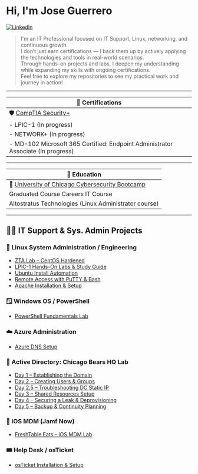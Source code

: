 # Hi, I'm Jose Guerrero

[![LinkedIn](https://img.shields.io/badge/LinkedIn-blue?style=for-the-badge&logo=linkedin&logoColor=white)](https://www.linkedin.com/in/joguerrero/)

> I'm an IT Professional focused on IT Support, Linux, networking, and continuous growth.  
> I don’t just earn certifications — I back them up by actively applying the technologies and tools in real-world scenarios.  
> Through hands-on projects and labs, I deepen my understanding while expanding my skills with ongoing certifications.  
> Feel free to explore my repositories to see my practical work and journey in action!


---

| 📜 **Certifications**                              |
|---------------------------------------------------|
| 🛡️ [CompTIA Security+](https://www.credly.com/badges/9678f89d-5ba9-4d57-8190-42ead314d0e8/public_url) |
| - LPIC-1 (In progress)                            |
| - NETWORK+ (In progress)                          |
| - MD-102 Microsoft 365 Certified: Endpoint Administrator Associate (In progress) |

---

| 🏫 **Education**                                                                                 |
|------------------------------------------------------------------------------------------------|
| 📖 [University of Chicago Cybersecurity Bootcamp](https://api.accredible.com/v1/auth/invite?code=35e53e09a9edc315ec86&credential_id=310bfba5-0ffc-4fa6-9e8c-adb7f61fb82b&url=https%3A%2F%2Fcredentials.professional.uchicago.edu%2F310bfba5-0ffc-4fa6-9e8c-adb7f61fb82b&ident=3a4a094f-62f5-46ea-97a5-88df8c6fee68/)  |
| Graduated Course Careers IT Course                                                             |
| Altostratus Technologies (Linux Administrator course)                                          |

---

## 👨‍💻 IT Support & Sys. Admin Projects

### 🐧 Linux System Administration / Engineering
- [ZTA Lab – CentOS Hardened](https://github.com/Jose01000111/ZTA-lab-ubuntu-hardened.git)
- [LPIC-1 Hands-On Labs & Study Guide](https://github.com/Jose01000111/Lab-StudyGuide-LPIC-1Hands-On-Labs.git)
- [Ubuntu Install Automation](https://github.com/Jose01000111/Ubuntu-Install)
- [Remote Access with PuTTY & Bash](https://github.com/Jose01000111/Putty-SSH-Lab.git)
- [Apache Installation & Setup](https://github.com/Jose01000111/Apache-Installation-Setup-Lab.git)

### 🪟 Windows OS / PowerShell
- [PowerShell Fundamentals Lab](https://github.com/Jose01000111/PowerShell-Fundamentals-Lab.git)

### ☁️ Azure Administration
- [Azure DNS Setup](https://github.com/Jose01000111/Azure-DNS-setup.git)

### 🐻 Active Directory: Chicago Bears HQ Lab
- [Day 1 – Establishing the Domain](https://github.com/Jose01000111/Day-1-Establishing-the-Active-Directory-Domain.git)
- [Day 2 – Creating Users & Groups](https://github.com/Jose01000111/Day-2-Creating-User-Accounts-and-Groups.git)
- [Day 2.5 – Troubleshooting DC Static IP](https://github.com/Jose01000111/troubleshoot-dc-static-ip.git)
- [Day 3 – Shared Resources Setup](https://github.com/Jose01000111/Day-3-Setting-Up-Shared-Resources.git)
- [Day 4 – Securing a Leak & Deprovisioning](https://github.com/Jose01000111/Day-4-Securing-a-Leak-and-Deprovisioning.git)
- [Day 5 – Backup & Continuity Planning](https://github.com/Jose01000111/Day-5-Backup-and-Continuity.git)

### 📲 iOS MDM (Jamf Now)
- [FreshTable Eats – iOS MDM Lab](https://github.com/Jose01000111/iOS-MDM-Lab-Jamf-Now-.git)

### 🎟️ Help Desk / osTicket
- [osTicket Installation & Setup](https://github.com/Jose01000111/osTicket-Install.git)


